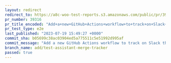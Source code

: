 ```yaml
---
layout: redirect
redirect_to: https://a8c-woo-test-reports.s3.amazonaws.com/public/pr/39316/e2e/index.html
pr_number: 39316
pr_title_encoded: "Add+a+new+GitHub+Actions+workflow+to+track+on+Slack+the+new+PRs+merged+into+the+WooCommerce+repository"
pr_test_type: e2e
last_published: "2023-07-19 15:49:27 +0000"
commit_sha: b05699c38ac03904ed5a775511c5e51992d995af
commit_message: "Add a new GitHub Actions workflow to track on Slack the new PRs merge…"
branch_name: add/test-assistant-merge-tracker
passed: true
---
```

